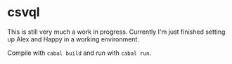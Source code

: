 # csvql

This is still very much a work in progress. Currently I'm just finished setting up Alex and Happy in a working environment.

Compile with `cabal build` and run with `cabal run`.
